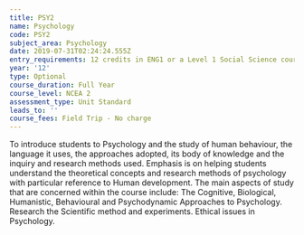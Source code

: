 ```yaml
---
title: PSY2
name: Psychology
code: PSY2
subject_area: Psychology
date: 2019-07-31T02:24:24.555Z
entry_requirements: 12 credits in ENG1 or a Level 1 Social Science course or HOF/TIC approval
year: '12'
type: Optional
course_duration: Full Year
course_level: NCEA 2
assessment_type: Unit Standard
leads_to: ''
course_fees: Field Trip - No charge
---
```

To introduce students to Psychology and the study of human behaviour, the language it uses, the approaches adopted, its body of knowledge and the inquiry and research methods used. Emphasis is on helping students understand the theoretical concepts and research methods of psychology with particular reference to Human development. The main aspects of study that are concerned within the course include: The Cognitive, Biological, Humanistic, Behavioural and Psychodynamic Approaches to Psychology. Research the Scientific method and experiments. Ethical issues in Psychology.
